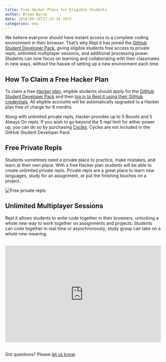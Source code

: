 ```yaml
---
title: Free Hacker Plans for Eligible Students
author: Bryan Byrne
date: 2019-09-24T17:37:43.197Z
categories: edu
---
```


We believe everyone should have instant access to a complete coding environment in their browser. That’s why Repl.it has joined the <a href="https://education.github.com/pack">GitHub Student Developer Pack</a>, giving eligible students free access to private repls, unlimited multiplayer sessions, and additional processing power. Students can now focus on learning and collaborating with their classmates in new ways, without the hassle of setting up a new environment each time.

## How To Claim a Free Hacker Plan
To claim a free [Hacker plan](/site/pricing), eligible students should apply for the [GitHub Student Developer Pack](https://education.github.com/pack) and then [log in to Repl.it using their GitHub credentials](https://repl.it/login). All eligible accounts will be automatically upgraded to a Hacker plan free of charge for 6 months.

Along with unlimited private repls,
Hacker provides up to 5 Boosts and 5 Always On repls. If you wish to go beyond the 5 repl limit for either power up, you can do so by purchasing [Cycles](https://replit.com/cycles). Cycles are not included in the GitHub Student Developer Pack.

## Free Private Repls
Students sometimes need a private place to practice, make mistakes, and learn at their own place. With a free Hacker plan students will be able to create unlimited private repls. Private repls are a great place to learn new languages, study for an assignment, or put the finishing touches on a project.

![Free private repls](/public/images/private-repl.gif)

## Unlimited Multiplayer Sessions
Repl.it allows students to write code together in their browsers, unlocking a whole new way to work together on assignments and projects. Students can code together in real time or asynchronously, study group can take on a whole new meaning.

<div class="video-container" style="text-align: center;margin: 30px 0;"><iframe width="475" height="275" src="https://www.youtube.com/embed/kO0EJJcuW1k" frameborder="0" allow="accelerometer; autoplay; encrypted-media; gyroscope; picture-in-picture" allowfullscreen></iframe></div>

<style>
.video-container {
position: relative;
padding-bottom: 56.25%;
padding-top: 30px; height: 0; overflow: hidden;
}

.video-container iframe,
.video-container object,
.video-container embed {
position: absolute;
top: 0;
left: 0;
width: 100%;
height: 100%;
}
</style>

Got questions? Please [let us know](https://repl.it/feedback).
